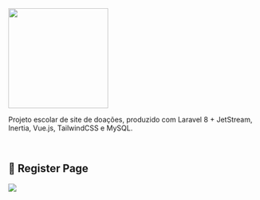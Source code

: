 <img src='https://user-images.githubusercontent.com/59261158/132297943-58cffe78-2bc9-421b-a41d-55933ed57077.png' width=200/>
<p>Projeto escolar de site de doações, produzido com Laravel 8 + JetStream, Inertia, Vue.js, TailwindCSS e MySQL.</p><br>


## 📝 Register Page
<img src='https://user-images.githubusercontent.com/59261158/132297554-2413ab8d-3544-4276-a016-c914b80e1504.png'>
